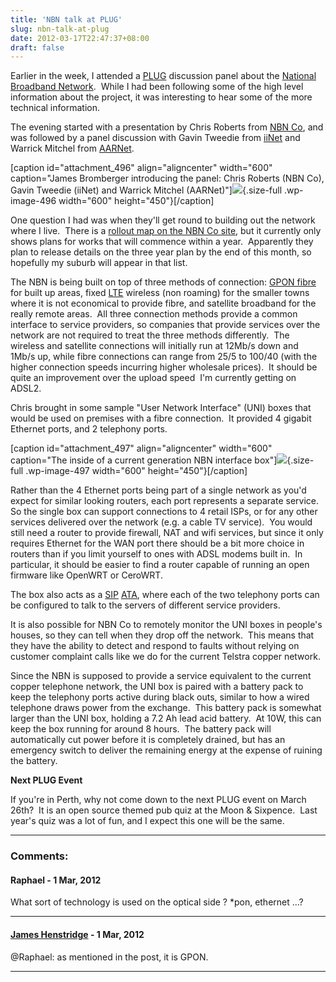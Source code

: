 ```yaml
---
title: 'NBN talk at PLUG'
slug: nbn-talk-at-plug
date: 2012-03-17T22:47:37+08:00
draft: false
---
```


Earlier in the week, I attended a [PLUG](http://www.plug.org.au/)
discussion panel about the [National Broadband
Network](http://en.wikipedia.org/wiki/National_Broadband_Network). 
While I had been following some of the high level information about the
project, it was interesting to hear some of the more technical
information.

The evening started with a presentation by Chris Roberts from [NBN
Co](http://www.nbnco.com.au/), and was followed by a panel discussion
with Gavin Tweedie from [iiNet](http://www.iinet.net.au/) and Warrick
Mitchel from [AARNet](http://www.aarnet.edu.au/).

\[caption id=\"attachment\_496\" align=\"aligncenter\" width=\"600\"
caption=\"James Bromberger introducing the panel: Chris Roberts (NBN
Co), Gavin Tweedie (iiNet) and Warrick Mitchel
(AARNet)\"\]![](https://blogs.gnome.org/jamesh/files/2012/03/plug-nbn-panel.jpg){.size-full
.wp-image-496 width="600" height="450"}\[/caption\]

One question I had was when they\'ll get round to building out the
network where I live.  There is a [rollout map on the NBN Co
site](http://www.nbnco.com.au/rollout/rollout-map.html), but it
currently only shows plans for works that will commence within a year. 
Apparently they plan to release details on the three year plan by the
end of this month, so hopefully my suburb will appear in that list.

The NBN is being built on top of three methods of connection: [GPON
fibre](http://en.wikipedia.org/wiki/Passive_optical_network) for built
up areas, fixed [LTE](http://en.wikipedia.org/wiki/Long_Term_Evolution)
wireless (non roaming) for the smaller towns where it is not economical
to provide fibre, and satellite broadband for the really remote areas. 
All three connection methods provide a common interface to service
providers, so companies that provide services over the network are not
required to treat the three methods differently.  The wireless and
satellite connections will initially run at 12Mb/s down and 1Mb/s up,
while fibre connections can range from 25/5 to 100/40 (with the higher
connection speeds incurring higher wholesale prices).  It should be
quite an improvement over the upload speed  I\'m currently getting on
ADSL2.

Chris brought in some sample \"User Network Interface\" (UNI) boxes that
would be used on premises with a fibre connection.  It provided 4
gigabit Ethernet ports, and 2 telephony ports.

\[caption id=\"attachment\_497\" align=\"aligncenter\" width=\"600\"
caption=\"The inside of a current generation NBN interface
box\"\]![](https://blogs.gnome.org/jamesh/files/2012/03/nbn-box.jpg){.size-full
.wp-image-497 width="600" height="450"}\[/caption\]

Rather than the 4 Ethernet ports being part of a single network as
you\'d expect for similar looking routers, each port represents a
separate service.  So the single box can support connections to 4 retail
ISPs, or for any other services delivered over the network (e.g. a cable
TV service).  You would still need a router to provide firewall, NAT and
wifi services, but since it only requires Ethernet for the WAN port
there should be a bit more choice in routers than if you limit yourself
to ones with ADSL modems built in.  In particular, it should be easier
to find a router capable of running an open firmware like OpenWRT or
CeroWRT.

The box also acts as a
[SIP](http://en.wikipedia.org/wiki/Session_Initiation_Protocol "Session Initiation Protocol")
[ATA](http://en.wikipedia.org/wiki/Analog_telephone_adapter "Analog Telephone Adapter"),
where each of the two telephony ports can be configured to talk to the
servers of different service providers.

It is also possible for NBN Co to remotely monitor the UNI boxes in
people\'s houses, so they can tell when they drop off the network.  This
means that they have the ability to detect and respond to faults without
relying on customer complaint calls like we do for the current Telstra
copper network.

Since the NBN is supposed to provide a service equivalent to the current
copper telephone network, the UNI box is paired with a battery pack to
keep the telephony ports active during black outs, similar to how a
wired telephone draws power from the exchange.  This battery pack is
somewhat larger than the UNI box, holding a 7.2 Ah lead acid battery. 
At 10W, this can keep the box running for around 8 hours.  The battery
pack will automatically cut power before it is completely drained, but
has an emergency switch to deliver the remaining energy at the expense
of ruining the battery.

**Next PLUG Event**

If you\'re in Perth, why not come down to the next PLUG event on March
26th?  It is an open source themed pub quiz at the Moon & Sixpence. 
Last year\'s quiz was a lot of fun, and I expect this one will be the
same.

---
### Comments:
#### Raphael - <time datetime="2012-03-19 15:00:44">1 Mar, 2012</time>

What sort of technology is used on the optical side ? \*pon, ethernet
\...?

---
#### [James Henstridge](http://blogs.gnome.org/jamesh/) - <time datetime="2012-03-19 15:14:28">1 Mar, 2012</time>

\@Raphael: as mentioned in the post, it is GPON.

---
